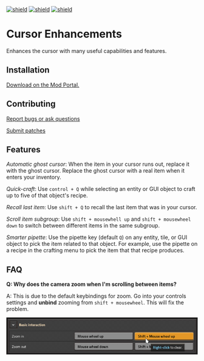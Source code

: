 [![shield](https://img.shields.io/badge/Ko--fi-Donate%20-hotpink?logo=kofi&logoColor=white)](https://ko-fi.com/raiguard)
[![shield](https://img.shields.io/badge/Crowdin-Translate-brightgreen)](https://crowdin.com/project/raiguards-factorio-mods)
[![shield](https://img.shields.io/badge/dynamic/json?color=orange&label=Factorio&query=downloads_count&suffix=%20downloads&url=https%3A%2F%2Fmods.factorio.com%2Fapi%2Fmods%2FCursorEnhancements)](https://mods.factorio.com/mod/CursorEnhancements)

# Cursor Enhancements

Enhances the cursor with many useful capabilities and features.

## Installation

[Download on the Mod Portal.](https://mods.factorio.com/mod/CursorEnhancements)

## Contributing

[Report bugs or ask questions](https://lists.sr.ht/~raiguard/factorio-mods-discuss)

[Submit patches](https://lists.sr.ht/~raiguard/factorio-mods-devel)

## Features

*Automatic ghost cursor*: When the item in your cursor runs out, replace it
with the ghost cursor. Replace the ghost cursor with a real item when it enters
your inventory.

*Quick-craft*: Use `control + Q` while selecting an entity or GUI object to
craft up to five of that object's recipe.

*Recall last item*: Use `shift + Q` to recall the last item that was in your
cursor.

*Scroll item subgroup*: Use `shift + mousewhell up` and `shift + mousewheel
down` to switch between different items in the same subgroup.

*Smarter pipette*: Use the pipette key (default `Q`) on any entity, tile, or
GUI object to pick the item related to that object. For example, use the
pipette on a recipe in the crafting menu to pick the item that that recipe
produces.

## FAQ

**Q: Why does the camera zoom when I'm scrolling between items?**

A: This is due to the default keybindings for zoom. Go into your controls
settings and **unbind** zooming from `shift + mousewheel`. This will fix the
problem.

![](./screenshots/zoom.jpg)
